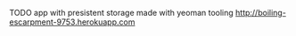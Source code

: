 TODO app with presistent storage made with yeoman tooling http://boiling-escarpment-9753.herokuapp.com